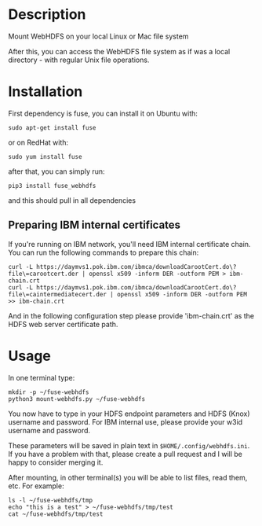 # Description

Mount WebHDFS on your local Linux or Mac file system

After this, you can access the WebHDFS file system as if was a local directory - with regular Unix file operations.

# Installation

First dependency is fuse, you can install it on Ubuntu with:
```
sudo apt-get install fuse
```

or on RedHat with:
```
sudo yum install fuse
```

after that, you can simply run:

```
pip3 install fuse_webhdfs
```

and this should pull in all dependencies

## Preparing IBM internal certificates

If you're running on IBM network, you'll need IBM internal certificate chain. You can run the following commands to prepare this chain:

```
curl -L https://daymvs1.pok.ibm.com/ibmca/downloadCarootCert.do\?file\=carootcert.der | openssl x509 -inform DER -outform PEM > ibm-chain.crt
curl -L https://daymvs1.pok.ibm.com/ibmca/downloadCarootCert.do\?file\=caintermediatecert.der | openssl x509 -inform DER -outform PEM >> ibm-chain.crt
```

And in the following configuration step please provide 'ibm-chain.crt' as the HDFS web server certificate path.

# Usage

In one terminal type:

```
mkdir -p ~/fuse-webhdfs
python3 mount-webhdfs.py ~/fuse-webhdfs
```
You now have to type in your HDFS endpoint parameters and HDFS (Knox) username and password.
For IBM internal use, please provide your w3id username and password.

These parameters will be saved in plain text in `$HOME/.config/webhdfs.ini`.
If you have a problem with that, please create a pull request and I will be happy to consider merging it.


After mounting, in other terminal(s) you will be able to list files, read them, etc.
For example:

```
ls -l ~/fuse-webhdfs/tmp
echo "this is a test" > ~/fuse-webhdfs/tmp/test
cat ~/fuse-webhdfs/tmp/test
```

